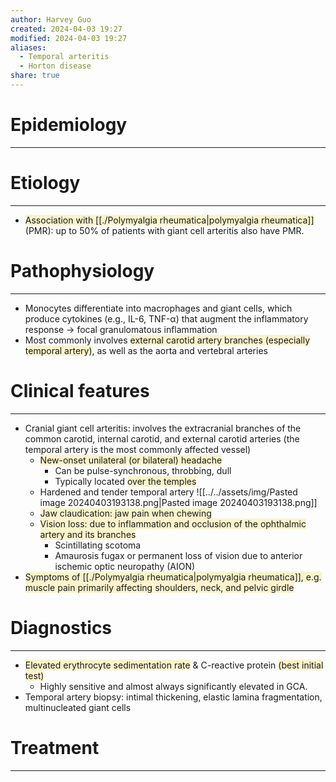 ```yaml
---
author: Harvey Guo
created: 2024-04-03 19:27
modified: 2024-04-03 19:27
aliases:
  - Temporal arteritis
  - Horton disease
share: true
---
```

# Epidemiology
---


# Etiology
---
- <span style="background:rgba(240, 200, 0, 0.2)">Association with [[./Polymyalgia rheumatica|polymyalgia rheumatica]]</span> (PMR): up to 50% of patients with giant cell arteritis also have PMR.

# Pathophysiology
---
- Monocytes differentiate into macrophages and giant cells, which produce cytokines (e.g., IL-6, TNF-α) that augment the inflammatory response → focal granulomatous inflammation
- Most commonly involves <span style="background:rgba(240, 200, 0, 0.2)">external carotid artery branches (especially temporal artery)</span>, as well as the aorta and vertebral arteries

# Clinical features
---
- Cranial giant cell arteritis: involves the extracranial branches of the common carotid, internal carotid, and external carotid arteries (the temporal artery is the most commonly affected vessel)
	- <span style="background:rgba(240, 200, 0, 0.2)">New-onset unilateral (or bilateral) headache</span>
		- Can be pulse-synchronous, throbbing, dull
		- Typically located <span style="background:rgba(240, 200, 0, 0.2)">over the temples</span>
	- Hardened and tender temporal artery ![[../../assets/img/Pasted image 20240403193138.png|Pasted image 20240403193138.png]]
	- <span style="background:rgba(240, 200, 0, 0.2)">Jaw claudication: jaw pain when chewing</span>
	- <span style="background:rgba(240, 200, 0, 0.2)">Vision loss: due to inflammation and occlusion of the ophthalmic artery and its branches  </span>
		- Scintillating scotoma
		- Amaurosis fugax or permanent loss of vision due to anterior ischemic optic neuropathy (AION)
- <span style="background:rgba(240, 200, 0, 0.2)">Symptoms of [[./Polymyalgia rheumatica|polymyalgia rheumatica]], e.g. muscle pain primarily affecting shoulders, neck, and pelvic girdle</span>

# Diagnostics
---
- <span style="background:rgba(240, 200, 0, 0.2)">Elevated erythrocyte sedimentation rate</span> & C-reactive protein <span style="background:rgba(240, 200, 0, 0.2)">(best initial test)</span>
	- Highly sensitive and almost always significantly elevated in GCA.
- Temporal artery biopsy: intimal thickening, elastic lamina fragmentation, multinucleated giant cells

# Treatment
---

